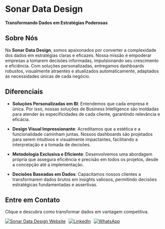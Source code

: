 # Sonar Data Design

**Transformando Dados em Estratégias Poderosas**

## Sobre Nós

Na **Sonar Data Design**, somos apaixonados por converter a complexidade dos dados em estratégias claras e eficazes. Nossa missão é empoderar empresas a tomarem decisões informadas, impulsionando seu crescimento e eficiência. Com soluções personalizadas, entregamos dashboards robustos, visualmente atraentes e atualizados automaticamente, adaptados às necessidades únicas de cada negócio.

## Diferenciais

- **Soluções Personalizadas em BI**: Entendemos que cada empresa é única. Por isso, nossas soluções de Business Intelligence são moldadas para atender às especificidades de cada cliente, garantindo relevância e eficácia.

- **Design Visual Impressionante**: Acreditamos que a estética e a funcionalidade caminham juntas. Nossos dashboards são projetados para serem intuitivos e visualmente impactantes, facilitando a interpretação e a tomada de decisões.

- **Metodologia Exclusiva e Eficiente**: Desenvolvemos uma abordagem própria que assegura eficiência e precisão em todos os projetos, desde a concepção até a implementação.

- **Decisões Baseadas em Dados**: Capacitamos nossos clientes a transformarem dados brutos em insights valiosos, permitindo decisões estratégicas fundamentadas e assertivas.

## Entre em Contato

Clique e descubra como transformar dados em vantagem competitiva. 

<div style="display: flex; gap: 10px; align-items: center; flex-wrap: wrap;">
  <a href="https://sonardd.com.br/" target="_blank">
    <img loading="lazy" src="https://img.shields.io/badge/Sonar%20Data%20Design-Website-c8a2c8?style=for-the-badge&logo=google-chrome&logoColor=white" alt="Sonar Data Design Website">
  </a>
  <a href="https://www.linkedin.com/company/sonar-power-bi/" target="_blank">
    <img loading="lazy" src="https://img.shields.io/badge/LinkedIn-0077B5?style=for-the-badge&logo=linkedin&logoColor=white" alt="LinkedIn">
  </a>
  <a href="https://wa.me/5516997858384" target="_blank">
    <img loading="lazy" src="https://img.shields.io/badge/WhatsApp-25D366?style=for-the-badge&logo=whatsapp&logoColor=white" alt="WhatsApp">
  </a>
</div>
